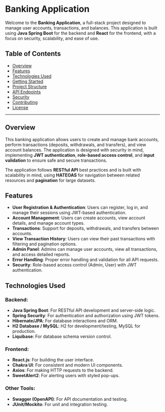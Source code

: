 # Banking Application

Welcome to the **Banking Application**, a full-stack project designed to manage user accounts, transactions, and balances. This application is built using **Java Spring Boot** for the backend and **React** for the frontend, with a focus on security, scalability, and ease of use.

## **Table of Contents**

- [Overview](#overview)
- [Features](#features)
- [Technologies Used](#technologies-used)
- [Getting Started](#getting-started)
- [Project Structure](#project-structure)
- [API Endpoints](#api-endpoints)
- [Security](#security)
- [Contributing](#contributing)
- [License](#license)

---

## **Overview**

This banking application allows users to create and manage bank accounts, perform transactions (deposits, withdrawals, and transfers), and view account balances. The application is designed with security in mind, implementing **JWT authentication**, **role-based access control**, and **input validation** to ensure safe and secure transactions.

The application follows **RESTful API** best practices and is built with scalability in mind, using **HATEOAS** for navigation between related resources and **pagination** for large datasets.

## **Features**

- **User Registration & Authentication**: Users can register, log in, and manage their sessions using JWT-based authentication.
- **Account Management**: Users can create accounts, view account details, and manage account types.
- **Transactions**: Support for deposits, withdrawals, and transfers between accounts.
- **View Transaction History**: Users can view their past transactions with filtering and pagination options.
- **Admin Panel**: Admins can manage user accounts, view all transactions, and access detailed reports.
- **Error Handling**: Proper error handling and validation for all API requests.
- **Security**: Role-based access control (Admin, User) with JWT authentication.

## **Technologies Used**

### **Backend:**
- **Java Spring Boot**: For RESTful API development and server-side logic.
- **Spring Security**: For authentication and authorization using JWT tokens.
- **Hibernate/JPA**: For database interactions and ORM.
- **H2 Database / MySQL**: H2 for development/testing, MySQL for production.
- **Liquibase**: For database schema version control.

### **Frontend:**
- **React.js**: For building the user interface.
- **Chakra UI**: For consistent and modern UI components.
- **Axios**: For making HTTP requests to the backend.
- **SweetAlert2**: For alerting users with styled pop-ups.

### **Other Tools:**
- **Swagger (OpenAPI)**: For API documentation and testing.
- **JUnit/Mockito**: For unit and integration testing.
